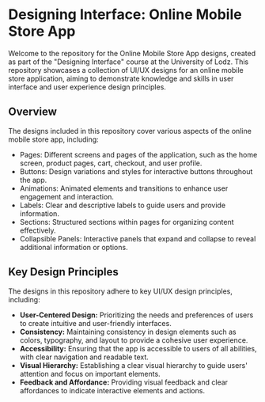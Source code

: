 # Designing Interface: Online Mobile Store App

Welcome to the repository for the Online Mobile Store App designs, created as part of the "Designing Interface" course at the University of Lodz. This repository showcases a collection of UI/UX designs for an online mobile store application, aiming to demonstrate knowledge and skills in user interface and user experience design principles.

## Overview
The designs included in this repository cover various aspects of the online mobile store app, including:

- Pages: Different screens and pages of the application, such as the home screen, product pages, cart, checkout, and user profile.
- Buttons: Design variations and styles for interactive buttons throughout the app.
- Animations: Animated elements and transitions to enhance user engagement and interaction.
- Labels: Clear and descriptive labels to guide users and provide information.
- Sections: Structured sections within pages for organizing content effectively.
- Collapsible Panels: Interactive panels that expand and collapse to reveal additional information or options.

## Key Design Principles
The designs in this repository adhere to key UI/UX design principles, including:

- **User-Centered Design:** Prioritizing the needs and preferences of users to create intuitive and user-friendly interfaces.
- **Consistency:** Maintaining consistency in design elements such as colors, typography, and layout to provide a cohesive user experience.
- **Accessibility:** Ensuring that the app is accessible to users of all abilities, with clear navigation and readable text.
- **Visual Hierarchy:** Establishing a clear visual hierarchy to guide users' attention and focus on important elements.
- **Feedback and Affordance:** Providing visual feedback and clear affordances to indicate interactive elements and actions.
